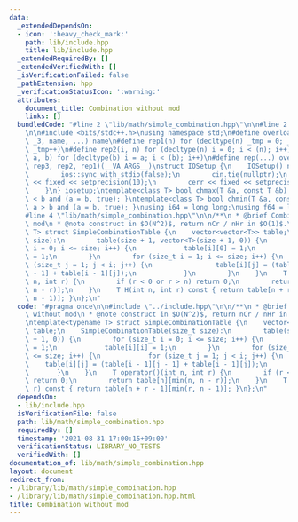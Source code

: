 ```yaml
---
data:
  _extendedDependsOn:
  - icon: ':heavy_check_mark:'
    path: lib/include.hpp
    title: lib/include.hpp
  _extendedRequiredBy: []
  _extendedVerifiedWith: []
  _isVerificationFailed: false
  _pathExtension: hpp
  _verificationStatusIcon: ':warning:'
  attributes:
    document_title: Combination without mod
    links: []
  bundledCode: "#line 2 \"lib/math/simple_combination.hpp\"\n\n#line 2 \"lib/include.hpp\"\
    \n\n#include <bits/stdc++.h>\nusing namespace std;\n#define overload3(_1, _2,\
    \ _3, name, ...) name\n#define rep1(n) for (decltype(n) _tmp = 0; _tmp < (n);\
    \ _tmp++)\n#define rep2(i, n) for (decltype(n) i = 0; i < (n); i++)\n#define rep3(i,\
    \ a, b) for (decltype(b) i = a; i < (b); i++)\n#define rep(...) overload3(__VA_ARGS__,\
    \ rep3, rep2, rep1)(__VA_ARGS__)\nstruct IOSetup {\n    IOSetup() noexcept {\n\
    \        ios::sync_with_stdio(false);\n        cin.tie(nullptr);\n        cout\
    \ << fixed << setprecision(10);\n        cerr << fixed << setprecision(10);\n\
    \    }\n} iosetup;\ntemplate<class T> bool chmax(T &a, const T &b) { return a\
    \ < b and (a = b, true); }\ntemplate<class T> bool chmin(T &a, const T &b) { return\
    \ a > b and (a = b, true); }\nusing i64 = long long;\nusing f64 = long double;\n\
    #line 4 \"lib/math/simple_combination.hpp\"\n\n/**\n * @brief Combination without\
    \ mod\n * @note construct in $O(N^2)$, return nCr / nHr in $O(1)$.\n */\n\ntemplate<typename\
    \ T> struct SimpleCombinationTable {\n    vector<vector<T>> table;\n    SimpleCombinationTable(size_t\
    \ size):\n        table(size + 1, vector<T>(size + 1, 0)) {\n        for (size_t\
    \ i = 0; i <= size; i++) {\n            table[i][0] = 1;\n            table[i][i]\
    \ = 1;\n        }\n        for (size_t i = 1; i <= size; i++) {\n            for\
    \ (size_t j = 1; j < i; j++) {\n                table[i][j] = (table[i - 1][j\
    \ - 1] + table[i - 1][j]);\n            }\n        }\n    }\n    T operator()(int\
    \ n, int r) {\n        if (r < 0 or r > n) return 0;\n        return table[n][min(n,\
    \ n - r)];\n    }\n    T H(int n, int r) const { return table[n + r - 1][min(r,\
    \ n - 1)]; }\n};\n"
  code: "#pragma once\n\n#include \"../include.hpp\"\n\n/**\n * @brief Combination\
    \ without mod\n * @note construct in $O(N^2)$, return nCr / nHr in $O(1)$.\n */\n\
    \ntemplate<typename T> struct SimpleCombinationTable {\n    vector<vector<T>>\
    \ table;\n    SimpleCombinationTable(size_t size):\n        table(size + 1, vector<T>(size\
    \ + 1, 0)) {\n        for (size_t i = 0; i <= size; i++) {\n            table[i][0]\
    \ = 1;\n            table[i][i] = 1;\n        }\n        for (size_t i = 1; i\
    \ <= size; i++) {\n            for (size_t j = 1; j < i; j++) {\n            \
    \    table[i][j] = (table[i - 1][j - 1] + table[i - 1][j]);\n            }\n \
    \       }\n    }\n    T operator()(int n, int r) {\n        if (r < 0 or r > n)\
    \ return 0;\n        return table[n][min(n, n - r)];\n    }\n    T H(int n, int\
    \ r) const { return table[n + r - 1][min(r, n - 1)]; }\n};\n"
  dependsOn:
  - lib/include.hpp
  isVerificationFile: false
  path: lib/math/simple_combination.hpp
  requiredBy: []
  timestamp: '2021-08-31 17:00:15+09:00'
  verificationStatus: LIBRARY_NO_TESTS
  verifiedWith: []
documentation_of: lib/math/simple_combination.hpp
layout: document
redirect_from:
- /library/lib/math/simple_combination.hpp
- /library/lib/math/simple_combination.hpp.html
title: Combination without mod
---
```

